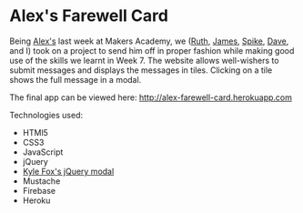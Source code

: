 Alex's Farewell Card
====================
Being [Alex's](https://github.com/alexpeattie) last week at Makers Academy, we ([Ruth](https://github.com/ruthearle), [James](https://github.com/jrmcneil), [Spike](https://github.com/spike01), [Dave](https://github.com/gypsydave5), and I)  took on a project to send him off in proper fashion while making good use of the skills we learnt in Week 7. The website allows well-wishers to submit messages and displays the messages in tiles. Clicking on a tile shows the full message in a modal.

The final app can be viewed here: http://alex-farewell-card.herokuapp.com

Technologies used:
- HTMl5
- CSS3
- JavaScript
- jQuery
- [Kyle Fox's jQuery modal](https://github.com/kylefox/jquery-modal)
- Mustache
- Firebase
- Heroku